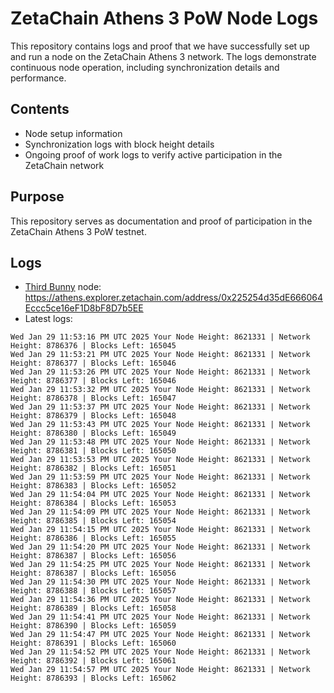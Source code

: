 # ZetaChain Athens 3 PoW Node Logs
This repository contains logs and proof that we have successfully set up and run a node on the ZetaChain Athens 3 network. The logs demonstrate continuous node operation, including synchronization details and performance.

## Contents
- Node setup information
- Synchronization logs with block height details
- Ongoing proof of work logs to verify active participation in the ZetaChain network

## Purpose
This repository serves as documentation and proof of participation in the ZetaChain Athens 3 PoW testnet.

## Logs

- [Third Bunny](https://thirdbunny.xyz/) node: https://athens.explorer.zetachain.com/address/0x225254d35dE666064Eccc5ce16eF1D8bF8D7b5EE
- Latest logs:
```
Wed Jan 29 11:53:16 PM UTC 2025 Your Node Height: 8621331 | Network Height: 8786376 | Blocks Left: 165045
Wed Jan 29 11:53:21 PM UTC 2025 Your Node Height: 8621331 | Network Height: 8786377 | Blocks Left: 165046
Wed Jan 29 11:53:26 PM UTC 2025 Your Node Height: 8621331 | Network Height: 8786377 | Blocks Left: 165046
Wed Jan 29 11:53:32 PM UTC 2025 Your Node Height: 8621331 | Network Height: 8786378 | Blocks Left: 165047
Wed Jan 29 11:53:37 PM UTC 2025 Your Node Height: 8621331 | Network Height: 8786379 | Blocks Left: 165048
Wed Jan 29 11:53:43 PM UTC 2025 Your Node Height: 8621331 | Network Height: 8786380 | Blocks Left: 165049
Wed Jan 29 11:53:48 PM UTC 2025 Your Node Height: 8621331 | Network Height: 8786381 | Blocks Left: 165050
Wed Jan 29 11:53:53 PM UTC 2025 Your Node Height: 8621331 | Network Height: 8786382 | Blocks Left: 165051
Wed Jan 29 11:53:59 PM UTC 2025 Your Node Height: 8621331 | Network Height: 8786383 | Blocks Left: 165052
Wed Jan 29 11:54:04 PM UTC 2025 Your Node Height: 8621331 | Network Height: 8786384 | Blocks Left: 165053
Wed Jan 29 11:54:09 PM UTC 2025 Your Node Height: 8621331 | Network Height: 8786385 | Blocks Left: 165054
Wed Jan 29 11:54:15 PM UTC 2025 Your Node Height: 8621331 | Network Height: 8786386 | Blocks Left: 165055
Wed Jan 29 11:54:20 PM UTC 2025 Your Node Height: 8621331 | Network Height: 8786387 | Blocks Left: 165056
Wed Jan 29 11:54:25 PM UTC 2025 Your Node Height: 8621331 | Network Height: 8786387 | Blocks Left: 165056
Wed Jan 29 11:54:30 PM UTC 2025 Your Node Height: 8621331 | Network Height: 8786388 | Blocks Left: 165057
Wed Jan 29 11:54:36 PM UTC 2025 Your Node Height: 8621331 | Network Height: 8786389 | Blocks Left: 165058
Wed Jan 29 11:54:41 PM UTC 2025 Your Node Height: 8621331 | Network Height: 8786390 | Blocks Left: 165059
Wed Jan 29 11:54:47 PM UTC 2025 Your Node Height: 8621331 | Network Height: 8786391 | Blocks Left: 165060
Wed Jan 29 11:54:52 PM UTC 2025 Your Node Height: 8621331 | Network Height: 8786392 | Blocks Left: 165061
Wed Jan 29 11:54:57 PM UTC 2025 Your Node Height: 8621331 | Network Height: 8786393 | Blocks Left: 165062
```
